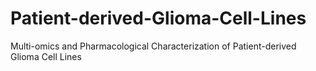 # Patient-derived-Glioma-Cell-Lines
Multi-omics and Pharmacological Characterization of Patient-derived Glioma Cell Lines
